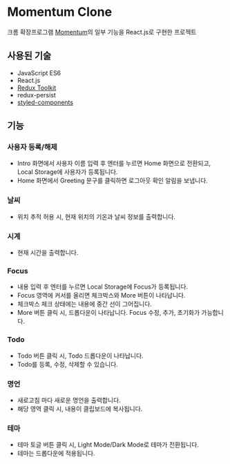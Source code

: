 # Momentum Clone

크롬 확장프로그램 [Momentum](https://momentumdash.com/)의 일부 기능을 React.js로 구현한 프로젝트



## 사용된 기술
* JavaScript ES6
* React.js
* [Redux Toolkit](https://redux-toolkit.js.org/)
* redux-persist
* [styled-components](https://styled-components.com/)

## 기능
### 사용자 등록/해제
* Intro 화면에서 사용자 이름 입력 후 엔터를 누르면 Home 화면으로 전환되고, Local Storage에 사용자가 등록됩니다.
* Home 화면에서 Greeting 문구를 클릭하면 로그아웃 확인 알림을 보냅니다.

### 날씨
* 위치 추적 허용 시, 현재 위치의 기온과 날씨 정보를 출력합니다.

### 시계
* 현재 시간을 출력합니다.

### Focus
* 내용 입력 후 엔터를 누르면 Local Storage에 Focus가 등록됩니다.
* Focus 영역에 커서를 올리면 체크박스와 More 버튼이 나타납니다.
* 체크박스 체크 상태에는 내용에 중간 선이 그어집니다.
* More 버튼 클릭 시, 드롭다운이 나타납니다. Focus 수정, 추가, 초기화가 가능합니다.

### Todo
* Todo 버튼 클릭 시, Todo 드롭다운이 나타납니다.
* Todo를 등록, 수정, 삭제할 수 있습니다.

### 명언
* 새로고침 마다 새로운 명언을 출력합니다.
* 해당 영역 클릭 시, 내용이 클립보드에 복사됩니다.

### 테마
* 테마 토글 버튼 클릭 시, Light Mode/Dark Mode로 테마가 전환됩니다.
* 테마는 드롭다운에 적용됩니다.
